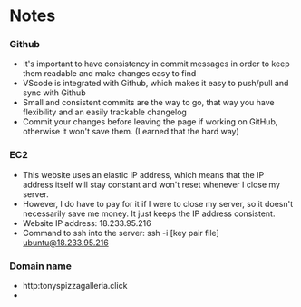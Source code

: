 # Notes

### Github
- It's important to have consistency in commit messages in order to keep them readable and make changes easy to find
- VScode is integrated with Github, which makes it easy to push/pull and sync with Github
- Small and consistent commits are the way to go, that way you have flexibility and an easily trackable changelog
- Commit your changes before leaving the page if working on GitHub, otherwise it won't save them.  (Learned that the hard way)

### EC2
- This website uses an elastic IP address, which means that the IP address itself will stay constant and won't reset whenever I close my server.
- However, I do have to pay for it if I were to close my server, so it doesn't necessarily save me money.  It just keeps the IP address consistent.
- Website IP address: 18.233.95.216
- Command to ssh into the server:  ssh -i [key pair file] ubuntu@18.233.95.216

### Domain name
- http:tonyspizzagalleria.click
- 
